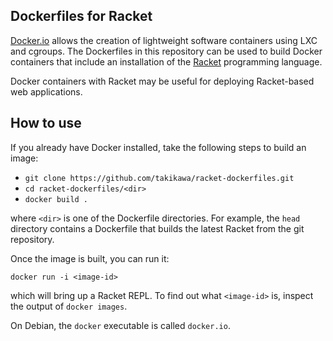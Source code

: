 Dockerfiles for Racket
----------------------

[Docker.io](https://www.docker.io/) allows the creation of lightweight software containers
using LXC and cgroups. The Dockerfiles in this repository can be used to build Docker
containers that include an installation of the [Racket](http://racket-lang.org) programming
language.

Docker containers with Racket may be useful for deploying Racket-based web applications.

How to use
----------

If you already have Docker installed, take the following steps to build an image:

  * `git clone https://github.com/takikawa/racket-dockerfiles.git`
  * `cd racket-dockerfiles/<dir>`
  * `docker build .`

where `<dir>` is one of the Dockerfile directories. For example, the
`head` directory contains a Dockerfile that builds the latest Racket from
the git repository.

Once the image is built, you can run it:

  `docker run -i <image-id>`

which will bring up a Racket REPL. To find out what `<image-id>` is, inspect the
output of `docker images`.

On Debian, the `docker` executable is called `docker.io`.

